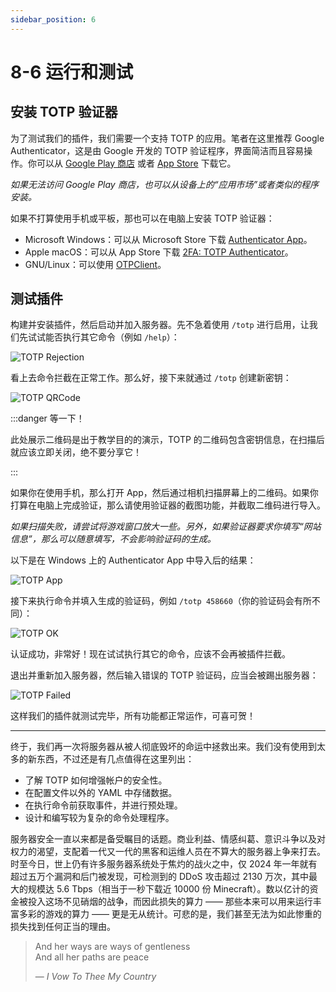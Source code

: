 ```yaml
---
sidebar_position: 6
---
```


# 8-6 运行和测试

## 安装 TOTP 验证器

为了测试我们的插件，我们需要一个支持 TOTP 的应用。笔者在这里推荐 Google Authenticator，这是由 Google 开发的 TOTP 验证程序，界面简洁而且容易操作。你可以从 [Google Play 商店](https://play.google.com/store/apps/details?id=com.google.android.apps.authenticator2) 或者 [App Store](https://apps.apple.com/us/app/google-authenticator/id388497605) 下载它。

*如果无法访问 Google Play 商店，也可以从设备上的“应用市场”或者类似的程序安装。*

如果不打算使用手机或平板，那也可以在电脑上安装 TOTP 验证器：

- Microsoft Windows：可以从 Microsoft Store 下载 [Authenticator App](https://apps.microsoft.com/detail/9N6GL0BVKPHN)。
- Apple macOS：可以从 App Store 下载 [2FA: TOTP Authenticator](https://apps.apple.com/us/app/2fa-totp-authenticator/id1219919851)。
- GNU/Linux：可以使用 [OTPClient](https://github.com/paolostivanin/OTPClient)。

## 测试插件

构建并安装插件，然后启动并加入服务器。先不急着使用 `/totp` 进行启用，让我们先试试能否执行其它命令（例如 `/help`）：

![TOTP Rejection](/img/contents/totp-1.png)

看上去命令拦截在正常工作。那么好，接下来就通过 `/totp` 创建新密钥：

![TOTP QRCode](/img/contents/totp-2.png)

:::danger 等一下！

此处展示二维码是出于教学目的的演示，TOTP 的二维码包含密钥信息，在扫描后就应该立即关闭，绝不要分享它！

:::

如果你在使用手机，那么打开 App，然后通过相机扫描屏幕上的二维码。如果你打算在电脑上完成验证，那么请使用验证器的截图功能，并截取二维码进行导入。

*如果扫描失败，请尝试将游戏窗口放大一些。另外，如果验证器要求你填写“网站信息”，那么可以随意填写，不会影响验证码的生成。*

以下是在 Windows 上的 Authenticator App 中导入后的结果：

![TOTP App](/img/contents/totp-app.png)

接下来执行命令并填入生成的验证码，例如 `/totp 458660`（你的验证码会有所不同）：

![TOTP OK](/img/contents/totp-3.png)

认证成功，非常好！现在试试执行其它的命令，应该不会再被插件拦截。

退出并重新加入服务器，然后输入错误的 TOTP 验证码，应当会被踢出服务器：

![TOTP Failed](/img/contents/totp-4.png)

这样我们的插件就测试完毕，所有功能都正常运作，可喜可贺！

---

终于，我们再一次将服务器从被人彻底毁坏的命运中拯救出来。我们没有使用到太多的新东西，不过还是有几点值得在这里列出：

- 了解 TOTP 如何增强帐户的安全性。
- 在配置文件以外的 YAML 中存储数据。
- 在执行命令前获取事件，并进行预处理。
- 设计和编写较为复杂的命令处理程序。

服务器安全一直以来都是备受瞩目的话题。商业利益、情感纠葛、意识斗争以及对权力的渴望，支配着一代又一代的黑客和运维人员在不算大的服务器上争来打去。时至今日，世上仍有许多服务器系统处于焦灼的战火之中，仅 2024 年一年就有超过五万个漏洞和后门被发现，可检测到的 DDoS 攻击超过 2130 万次，其中最大的规模达 5.6 Tbps（相当于一秒下载近 10000 份 Minecraft）。数以亿计的资金被投入这场不见硝烟的战争，而因此损失的算力 —— 那些本来可以用来运行丰富多彩的游戏的算力 —— 更是无从统计。可悲的是，我们甚至无法为如此惨重的损失找到任何正当的理由。

> And her ways are ways of gentleness  
> And all her paths are peace
>
> — *I Vow To Thee My Country*